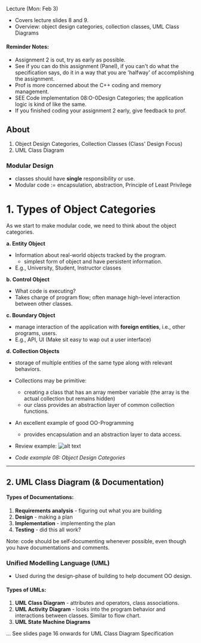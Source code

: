 Lecture (Mon: Feb 3)
- Covers lecture slides 8 and 9.
- Overview: object design categories, collection classes, UML Class Diagrams

#### Reminder Notes:
- Assignment 2 is out, try as early as possible. 
- See if you can do this assignment (Panel), if you can't do what the specification says, do it in a way that you are 'halfway' of accomplishing the assignment.
- Prof is more concerned about the C++ coding and memory management.
- SEE Code implementation 08:O-0Design Categories; the application logic is kind of like the same. 
- If you finished coding your assignment 2 early, give feedback to prof. 

## About
1. Object Design Categories, Collection Classes (Class' Design Focus)
2. UML Class Diagram

### Modular Design
- classes should have **single** responsibility or use. 
- Modular code := encapsulation, abstraction, Principle of Least  Privilege

# 1. Types of Object Categories
As we start to make modular code, we need to think about the object categories.

**a. Entity Object** 
- Information about real-world objects tracked by the program.
    - simplest form of object and have persistent information.
- E.g., University, Student, Instructor classes

**b. Control Object** 
- What code is executing? 
- Takes charge of program flow; often manage high-level interaction between other classes.

**c. Boundary Object**
- manage interaction of the application with **foreign entities**, i.e., other programs, users.
- E.g., API, UI (Make sit easy to wap out a user interface)

**d. Collection Objects**
- storage of multiple entities of the same type along with relevant behaviors.
- Collections may be primitive:
    - creating a class that has an array member variable (the array is the actual collection but remains hidden)
    - our class provides an abstraction layer of common collection functions.
- An excellent example of good OO-Programming 
    - provides encapsulation and an abstraction layer to data access.
- Review example: ![alt text](image.png)

- *Code example 08: Object Design Categories*
_______________________________________________________________________
## 2. UML Class Diagram (& Documentation)
#### Types of Documentations:
1. **Requirements analysis** - figuring out what you are building
2. **Design** - making a plan
3. **Implementation** - implementing the plan
4. **Testing** - did this all work?

Note: code should be self-documenting whenever possible, even though you have documentations and comments.

### Unified Modelling Language (UML)
- Used during the design-phase of building to help document OO design.
#### Types of UMLs:
1. **UML Class Diagram** - attributes and operators, class associations.
2. **UML Activity Diagram** - looks into the program behavior and interactions between classes. Similar to flow chart.
3. **UML State Machine Diagrams** 

... See slides page 16 onwards for UML Class Diagram Specification
